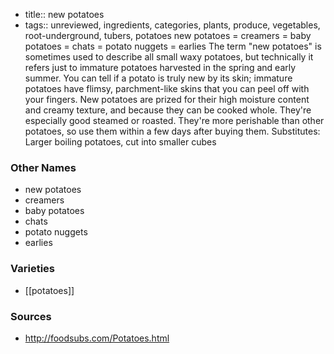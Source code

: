 - title:: new potatoes
- tags:: unreviewed, ingredients, categories, plants, produce, vegetables, root-underground, tubers, potatoes
new potatoes = creamers = baby potatoes = chats = potato nuggets = earlies The term "new potatoes" is sometimes used to describe all small waxy potatoes, but technically it refers just to immature potatoes harvested in the spring and early summer. You can tell if a potato is truly new by its skin; immature potatoes have flimsy, parchment-like skins that you can peel off with your fingers. New potatoes are prized for their high moisture content and creamy texture, and because they can be cooked whole. They're especially good steamed or roasted. They're more perishable than other potatoes, so use them within a few days after buying them. Substitutes: Larger boiling potatoes, cut into smaller cubes

### Other Names

* new potatoes
* creamers
* baby potatoes
* chats
* potato nuggets
* earlies

### Varieties

* [[potatoes]]

### Sources
* http://foodsubs.com/Potatoes.html
